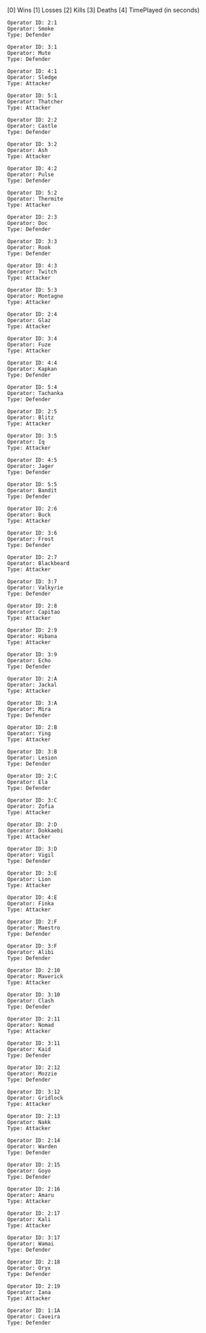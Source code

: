 [0] Wins
[1] Losses
[2] Kills
[3] Deaths
[4] TimePlayed (in seconds)

	Operator ID: 2:1
	Operator: Smoke
	Type: Defender

	Operator ID: 3:1
	Operator: Mute
	Type: Defender

	Operator ID: 4:1
	Operator: Sledge
	Type: Attacker

	Operator ID: 5:1
	Operator: Thatcher
	Type: Attacker

	Operator ID: 2:2
	Operator: Castle
	Type: Defender

	Operator ID: 3:2
	Operator: Ash
	Type: Attacker

	Operator ID: 4:2
	Operator: Pulse
	Type: Defender

	Operator ID: 5:2
	Operator: Thermite
	Type: Attacker

	Operator ID: 2:3
	Operator: Doc
	Type: Defender

	Operator ID: 3:3
	Operator: Rook
	Type: Defender

	Operator ID: 4:3
	Operator: Twitch
	Type: Attacker

	Operator ID: 5:3
	Operator: Montagne
	Type: Attacker

	Operator ID: 2:4
	Operator: Glaz
	Type: Attacker

	Operator ID: 3:4
	Operator: Fuze
	Type: Attacker

	Operator ID: 4:4
	Operator: Kapkan
	Type: Defender

	Operator ID: 5:4
	Operator: Tachanka
	Type: Defender

	Operator ID: 2:5
	Operator: Blitz
	Type: Attacker

	Operator ID: 3:5
	Operator: Iq
	Type: Attacker

	Operator ID: 4:5
	Operator: Jager
	Type: Defender

	Operator ID: 5:5
	Operator: Bandit
	Type: Defender

	Operator ID: 2:6
	Operator: Buck
	Type: Attacker

	Operator ID: 3:6
	Operator: Frost
	Type: Defender

	Operator ID: 2:7
	Operator: Blackbeard
	Type: Attacker

	Operator ID: 3:7
	Operator: Valkyrie
	Type: Defender

	Operator ID: 2:8
	Operator: Capitao
	Type: Attacker

	Operator ID: 2:9
	Operator: Hibana
	Type: Attacker

	Operator ID: 3:9
	Operator: Echo
	Type: Defender

	Operator ID: 2:A
	Operator: Jackal
	Type: Attacker

	Operator ID: 3:A
	Operator: Mira
	Type: Defender

	Operator ID: 2:B
	Operator: Ying
	Type: Attacker

	Operator ID: 3:B
	Operator: Lesion
	Type: Defender

	Operator ID: 2:C
	Operator: Ela
	Type: Defender

	Operator ID: 3:C
	Operator: Zofia
	Type: Attacker

	Operator ID: 2:D
	Operator: Dokkaebi
	Type: Attacker

	Operator ID: 3:D
	Operator: Vigil
	Type: Defender

	Operator ID: 3:E
	Operator: Lion
	Type: Attacker

	Operator ID: 4:E
	Operator: Finka
	Type: Attacker

	Operator ID: 2:F
	Operator: Maestro
	Type: Defender

	Operator ID: 3:F
	Operator: Alibi
	Type: Defender

	Operator ID: 2:10
	Operator: Maverick
	Type: Attacker

	Operator ID: 3:10
	Operator: Clash
	Type: Defender

	Operator ID: 2:11
	Operator: Nomad
	Type: Attacker

	Operator ID: 3:11
	Operator: Kaid
	Type: Defender

	Operator ID: 2:12
	Operator: Mozzie
	Type: Defender

	Operator ID: 3:12
	Operator: Gridlock
	Type: Attacker

	Operator ID: 2:13
	Operator: Nakk
	Type: Attacker

	Operator ID: 2:14
	Operator: Warden
	Type: Defender

	Operator ID: 2:15
	Operator: Goyo
	Type: Defender

	Operator ID: 2:16
	Operator: Amaru
	Type: Attacker

	Operator ID: 2:17
	Operator: Kali
	Type: Attacker

	Operator ID: 3:17
	Operator: Wamai
	Type: Defender

	Operator ID: 2:18
	Operator: Oryx
	Type: Defender

	Operator ID: 2:19
	Operator: Iana
	Type: Attacker

	Operator ID: 1:1A
	Operator: Caveira
	Type: Defender
